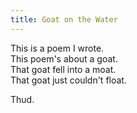 ```yaml
---
title: Goat on the Water
---
```


This is a poem I wrote.  
This poem's about a goat.  
That goat fell into a moat.  
That goat just couldn't float.

Thud.
